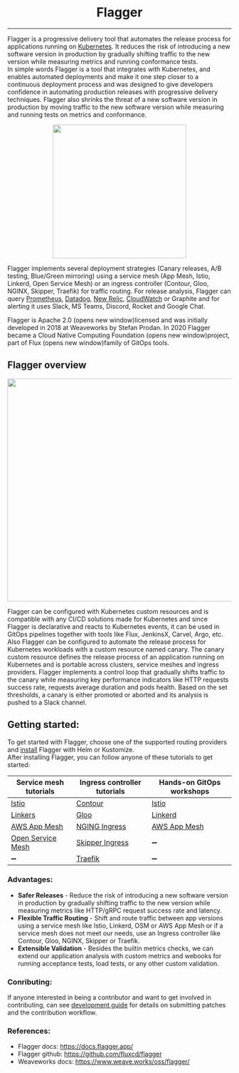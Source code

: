 <h1 align="center"> Flagger </h1>
<hr>

Flagger is a progressive delivery tool that automates the release process for applications running on [Kubernetes](https://kubernetes.io/). It reduces the risk of introducing a new software version in production by gradually shifting traffic to the new version while measuring metrics and running conformance tests.<br>
In simple words Flagger is a tool that integrates with Kubernetes, and enables automated deployments and make it one step closer to a continuous deployment process and was designed to give developers confidence in automating production releases with progressive delivery techniques. Flagger also shrinks the threat of a new software version in production by moving traffic to the new software version while measuring and running tests on metrics and conformance.
<br>
<p align = "center">
<img src="https://encrypted-tbn0.gstatic.com/images?q=tbn:ANd9GcS_wDHm4PayZuSzaM430xqrHsp2WN76Ds7AUQ&usqp=CAU"  style="width:300px; 
            height:300px; 
            display: block;" />
</p>


Flagger implements several deployment strategies (Canary releases, A/B testing, Blue/Green mirroring) using a service mesh (App Mesh, Istio, Linkerd, Open Service Mesh) or an ingress controller (Contour, Gloo, NGINX, Skipper, Traefik) for traffic routing.
For release analysis, Flagger can query [Prometheus](https://prometheus.io/), [Datadog](https://www.datadoghq.com/), [New Relic](https://newrelic.com/), [CloudWatch](https://aws.amazon.com/cloudwatch/) or Graphite and for alerting it uses Slack, MS Teams, Discord, Rocket and Google Chat.


Flagger is Apache 2.0 (opens new window)licensed and was initially developed in 2018 at Weaveworks by Stefan Prodan. In 2020 Flagger became a Cloud Native Computing Foundation (opens new window)project, part of Flux (opens new window)family of GitOps tools.

## Flagger overview

<p align = "center">
<img src="https://raw.githubusercontent.com/fluxcd/flagger/main/docs/diagrams/flagger-overview.png"  style="width:950px; 
            height:500px; 
            display: block;" />
</p>


Flagger can be configured with Kubernetes custom resources and is compatible with any CI/CD solutions made for Kubernetes and since Flagger is declarative and reacts to Kubernetes events, it can be used in GitOps pipelines together with tools like Flux, JenkinsX, Carvel, Argo, etc.<br>
Also Flagger can be configured to automate the release process for Kubernetes workloads with a custom resource named canary. The canary custom resource defines the release process of an application running on Kubernetes and is portable across clusters, service meshes and ingress providers.
Flagger implements a control loop that gradually shifts traffic to the canary while measuring key performance indicators like HTTP requests success rate, requests average duration and pods health. Based on the set thresholds, a canary is either promoted or aborted and its analysis is pushed to a Slack channel.

## Getting started:

To get started with Flagger, choose one of the supported routing providers and [install](https://docs.flagger.app/install/flagger-install-on-kubernetes) Flagger with Helm or Kustomize.<br>
After installing Flagger, you can follow anyone of these tutorials to get started:


| Service mesh tutorials                              | Ingress controller tutorials                 | Hands-on GitOps workshops                          |
| ----------------------------------------------------| ---------------------------------------------| ---------------------------------------------------|
| [Istio](https://docs.flagger.app/tutorials/istio-progressive-delivery)| [Contour](https://docs.flagger.app/tutorials/contour-progressive-delivery) | [Istio](https://github.com/stefanprodan/gitops-istio) |
| [Linkers](https://docs.flagger.app/tutorials/linkerd-progressive-delivery)| [Gloo](https://docs.flagger.app/tutorials/gloo-progressive-delivery) | [Linkerd](https://helm.workshop.flagger.dev/)           |
| [AWS App Mesh](https://docs.flagger.app/tutorials/appmesh-progressive-delivery) | [NGING Ingress](https://docs.flagger.app/tutorials/nginx-progressive-delivery)| [AWS App Mesh](https://eks.handson.flagger.dev/) |
| [Open Service Mesh](https://docs.flagger.app/tutorials/osm-progressive-delivery) | [Skipper Ingress](https://docs.flagger.app/tutorials/skipper-progressive-delivery) | ➖ |
|  ➖  | [Traefik](https://docs.flagger.app/tutorials/traefik-progressive-delivery) |  ➖  |


### Advantages:

- <b>Safer Releases</b> - Reduce the risk of introducing a new software version in production by gradually shifting traffic to the new version while measuring metrics like HTTP/gRPC request success rate and latency.
- <b>Flexible Traffic Routing</b> - Shift and route traffic between app versions using a service mesh like Istio, Linkerd, OSM or AWS App Mesh or if a service mesh does not meet our needs, use an Ingress controller like Contour, Gloo, NGINX, Skipper or Traefik.
- <b>Extensible Validation</b> - Besides the builtin metrics checks, we can extend our application analysis with custom metrics and webooks for running acceptance tests, load tests, or any other custom validation.


### Conributing:

If anyone interested in being a contributor and want to get involved in contributing, can see [development guide](https://docs.flagger.app/dev/dev-guide) for details on submitting patches and the contribution workflow.


### References:

- Flagger docs: https://docs.flagger.app/
- Flagger github: https://github.com/fluxcd/flagger
- Weaveworks docs: https://www.weave.works/oss/flagger/
                       
